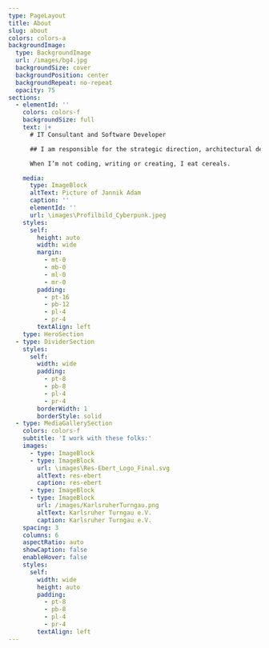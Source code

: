 ```yaml
---
type: PageLayout
title: About
slug: about
colors: colors-a
backgroundImage:
  type: BackgroundImage
  url: /images/bg4.jpg
  backgroundSize: cover
  backgroundPosition: center
  backgroundRepeat: no-repeat
  opacity: 75
sections:
  - elementId: ''
    colors: colors-f
    backgroundSize: full
    text: |+
      # IT Consultant and Software Developer

      ## I am responsible for the strategic direction, architectural design, and hands-on implementation of high-quality processes and software solutions that deliver lasting value to my clients.

      When I’m not coding, writing or creating, I eat cereals.

    media:
      type: ImageBlock
      altText: Picture of Jannik Adam
      caption: ''
      elementId: ''
      url: \images\Profilbild_Cyberpunk.jpeg
    styles:
      self:
        height: auto
        width: wide
        margin:
          - mt-0
          - mb-0
          - ml-0
          - mr-0
        padding:
          - pt-16
          - pb-12
          - pl-4
          - pr-4
        textAlign: left
    type: HeroSection
  - type: DividerSection
    styles:
      self:
        width: wide
        padding:
          - pt-8
          - pb-8
          - pl-4
          - pr-4
        borderWidth: 1
        borderStyle: solid
  - type: MediaGallerySection
    colors: colors-f
    subtitle: 'I work with these folks:'
    images:
      - type: ImageBlock
      - type: ImageBlock
        url: \images\Res-Ebert_Logo_Final.svg
        altText: res-ebert
        caption: res-ebert
      - type: ImageBlock
      - type: ImageBlock
        url: /images/KarlsruherTurngau.png
        altText: Karlsruher Turngau e.V.
        caption: Karlsruher Turngau e.V.
    spacing: 3
    columns: 6
    aspectRatio: auto
    showCaption: false
    enableHover: false
    styles:
      self:
        width: wide
        height: auto
        padding:
          - pt-8
          - pb-8
          - pl-4
          - pr-4
        textAlign: left
---
```

